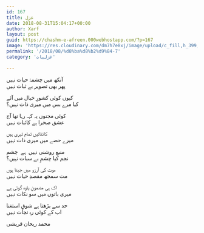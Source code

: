 ```yaml
---
id: 167
title: غزل
date: 2018-08-31T15:04:17+00:00
author: Xarf
layout: post
guid: https://chashm-e-afreen.000webhostapp.com/?p=167
image: 'https://res.cloudinary.com/dm7h7e8xj/image/upload/c_fill,h_399,w_760/v1501268554/sunrise_ttb9nk.jpg'
permalink: '/2018/08/%d8%ba%d8%b2%d9%84-7'
category: 'غزلیات'
 
---
```

 
<span style="font-family: Mehr;">آنکھ میں چشمۂ حیات نہیں</span>  
<span style="font-family: Mehr;">پھر بھی تصویر بے ثبات نہیں</span>

<span style="font-family: Mehr;">کیوں کوئی کشورِ خیال میں آئے</span>  
<span style="font-family: Mehr;">کیا مرے بس میں میری ذات نہیں؟</span>

<span style="font-family: Mehr;">کوئی مجنوں یہ کہہ رہا تھا آج</span>  
<span style="font-family: Mehr;">عشق صحرا ہے کائنات نہیں</span>

<span style="font-family: Mehr;">کائناتیں تمام تیری ہیں</span>  
<span style="font-family: Mehr;">میرے حصے میں میری ذات نہیں</span>

<span style="font-family: Mehr;">منبعِ روشنی نہیں  ہے  چشم</span>  
<span style="font-family: Mehr;">نجم کیا چشمِ بے سبات نہیں؟</span>

<span style="font-family: Mehr;">موت کی آرزو میں جیتا ہوں</span>  
<span style="font-family: Mehr;">مت سمجھ مقصدِ حیات نہیں</span>

<span style="font-family: Mehr;">اک ہی مضمونِ یاوہ گوئی ہے</span>  
<span style="font-family: Mehr;">میری باتوں میں سو نکات نہیں</span>

<span style="font-family: Mehr;">حد سے بڑھتا ہے شوقِ استغنا</span>  
<span style="font-family: Mehr;">اب کے کوئی رہِ نجات نہیں</span>

<span style="font-family: Mehr;">محمد ریحان قریشی</span>
 